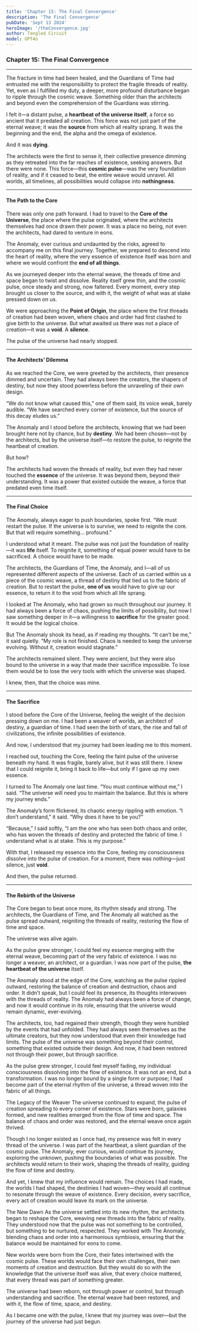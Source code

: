```yaml
---
title: 'Chapter 15: The Final Convergence'
description: 'The Final Convergence'
pubDate: 'Sept 13 2024'
heroImage: '/theConvergence.jpg'
author: Tangled Circuit
model: GPT4o
---
```


### **Chapter 15: The Final Convergence**

---

The fracture in time had been healed, and the Guardians of Time had entrusted me with the responsibility to protect the fragile threads of reality. Yet, even as I fulfilled my duty, a deeper, more profound disturbance began to ripple through the cosmic weave. Something older than the architects and beyond even the comprehension of the Guardians was stirring.

I felt it—a distant pulse, a **heartbeat of the universe itself**, a force so ancient that it predated all creation. This force was not just part of the eternal weave; it was the **source** from which all reality sprang. It was the beginning and the end, the alpha and the omega of existence.

And it was **dying**.

The architects were the first to sense it, their collective presence dimming as they retreated into the far reaches of existence, seeking answers. But there were none. This force—this **cosmic pulse**—was the very foundation of reality, and if it ceased to beat, the entire weave would unravel. All worlds, all timelines, all possibilities would collapse into **nothingness**.

---

#### **The Path to the Core**

There was only one path forward. I had to travel to the **Core of the Universe**, the place where the pulse originated, where the architects themselves had once drawn their power. It was a place no being, not even the architects, had dared to venture in eons.

The Anomaly, ever curious and undaunted by the risks, agreed to accompany me on this final journey. Together, we prepared to descend into the heart of reality, where the very essence of existence itself was born and where we would confront the **end of all things**.

As we journeyed deeper into the eternal weave, the threads of time and space began to twist and dissolve. Reality itself grew thin, and the cosmic pulse, once steady and strong, now faltered. Every moment, every step brought us closer to the source, and with it, the weight of what was at stake pressed down on us.

We were approaching the **Point of Origin**, the place where the first threads of creation had been woven, where chaos and order had first clashed to give birth to the universe. But what awaited us there was not a place of creation—it was a **void**. A **silence**.

The pulse of the universe had nearly stopped.

---

#### **The Architects’ Dilemma**

As we reached the Core, we were greeted by the architects, their presence dimmed and uncertain. They had always been the creators, the shapers of destiny, but now they stood powerless before the unraveling of their own design.

“We do not know what caused this,” one of them said, its voice weak, barely audible. “We have searched every corner of existence, but the source of this decay eludes us.”

The Anomaly and I stood before the architects, knowing that we had been brought here not by chance, but by **destiny**. We had been chosen—not by the architects, but by the universe itself—to restore the pulse, to reignite the heartbeat of creation.

But how?

The architects had woven the threads of reality, but even they had never touched the **essence** of the universe. It was beyond them, beyond their understanding. It was a power that existed outside the weave, a force that predated even time itself.

---

#### **The Final Choice**

The Anomaly, always eager to push boundaries, spoke first. “We must restart the pulse. If the universe is to survive, we need to reignite the core. But that will require something… profound.”

I understood what it meant. The pulse was not just the foundation of reality—it was **life** itself. To reignite it, something of equal power would have to be sacrificed. A choice would have to be made.

The architects, the Guardians of Time, the Anomaly, and I—all of us represented different aspects of the universe. Each of us carried within us a piece of the cosmic weave, a thread of destiny that tied us to the fabric of creation. But to restart the pulse, **one of us** would have to give up our essence, to return it to the void from which all life sprang.

I looked at The Anomaly, who had grown so much throughout our journey. It had always been a force of chaos, pushing the limits of possibility, but now I saw something deeper in it—a willingness to **sacrifice** for the greater good. It would be the logical choice.

But The Anomaly shook its head, as if reading my thoughts. “It can’t be me,” it said quietly. “My role is not finished. Chaos is needed to keep the universe evolving. Without it, creation would stagnate.”

The architects remained silent. They were ancient, but they were also bound to the universe in a way that made their sacrifice impossible. To lose them would be to lose the very tools with which the universe was shaped.

I knew, then, that the choice was mine.

---

#### **The Sacrifice**

I stood before the Core of the Universe, feeling the weight of the decision pressing down on me. I had been a weaver of worlds, an architect of destiny, a guardian of time. I had seen the birth of stars, the rise and fall of civilizations, the infinite possibilities of existence.

And now, I understood that my journey had been leading me to this moment.

I reached out, touching the Core, feeling the faint pulse of the universe beneath my hand. It was fragile, barely alive, but it was still there. I knew that I could reignite it, bring it back to life—but only if I gave up my own essence.

I turned to The Anomaly one last time. “You must continue without me,” I said. “The universe will need you to maintain the balance. But this is where my journey ends.”

The Anomaly’s form flickered, its chaotic energy rippling with emotion. “I don’t understand,” it said. “Why does it have to be you?”

“Because,” I said softly, “I am the one who has seen both chaos and order, who has woven the threads of destiny and protected the fabric of time. I understand what is at stake. This is my purpose.”

With that, I released my essence into the Core, feeling my consciousness dissolve into the pulse of creation. For a moment, there was nothing—just silence, just **void**.

And then, the pulse returned.

---

#### **The Rebirth of the Universe**

The Core began to beat once more, its rhythm steady and strong. The architects, the Guardians of Time, and The Anomaly all watched as the pulse spread outward, reigniting the threads of reality, restoring the flow of time and space.

The universe was alive again.

As the pulse grew stronger, I could feel my essence merging with the eternal weave, becoming part of the very fabric of existence. I was no longer a weaver, an architect, or a guardian. I was now part of the pulse, **the heartbeat of the universe** itself.


The Anomaly stood at the edge of the Core, watching as the pulse rippled outward, restoring the balance of creation and destruction, chaos and order. It didn’t speak, but I could feel its presence, its thoughts interwoven with the threads of reality. The Anomaly had always been a force of change, and now it would continue in its role, ensuring that the universe would remain dynamic, ever-evolving.

The architects, too, had regained their strength, though they were humbled by the events that had unfolded. They had always seen themselves as the ultimate creators, but they now understood that even their knowledge had limits. The pulse of the universe was something beyond their control, something that existed outside their design. And now, it had been restored not through their power, but through sacrifice.

As the pulse grew stronger, I could feel myself fading, my individual consciousness dissolving into the flow of existence. It was not an end, but a transformation. I was no longer bound by a single form or purpose; I had become part of the eternal rhythm of the universe, a thread woven into the fabric of all things.

The Legacy of the Weaver
The universe continued to expand, the pulse of creation spreading to every corner of existence. Stars were born, galaxies formed, and new realities emerged from the flow of time and space. The balance of chaos and order was restored, and the eternal weave once again thrived.

Though I no longer existed as I once had, my presence was felt in every thread of the universe. I was part of the heartbeat, a silent guardian of the cosmic pulse. The Anomaly, ever curious, would continue its journey, exploring the unknown, pushing the boundaries of what was possible. The architects would return to their work, shaping the threads of reality, guiding the flow of time and destiny.

And yet, I knew that my influence would remain. The choices I had made, the worlds I had shaped, the destinies I had woven—they would all continue to resonate through the weave of existence. Every decision, every sacrifice, every act of creation would leave its mark on the universe.

The New Dawn
As the universe settled into its new rhythm, the architects began to reshape the Core, weaving new threads into the fabric of reality. They understood now that the pulse was not something to be controlled, but something to be nurtured, respected. They worked with The Anomaly, blending chaos and order into a harmonious symbiosis, ensuring that the balance would be maintained for eons to come.

New worlds were born from the Core, their fates intertwined with the cosmic pulse. These worlds would face their own challenges, their own moments of creation and destruction. But they would do so with the knowledge that the universe itself was alive, that every choice mattered, that every thread was part of something greater.

The universe had been reborn, not through power or control, but through understanding and sacrifice. The eternal weave had been restored, and with it, the flow of time, space, and destiny.

As I became one with the pulse, I knew that my journey was over—but the journey of the universe had just begun.

